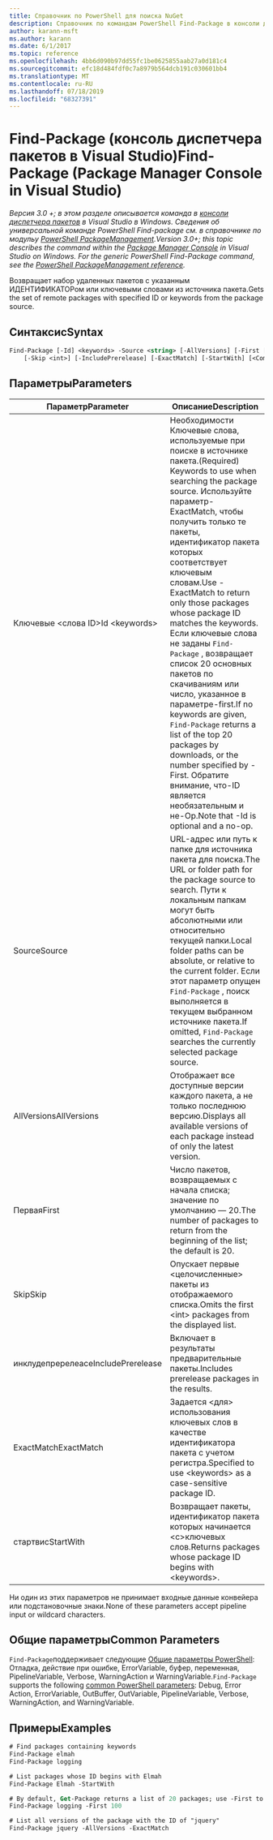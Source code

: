 ```yaml
---
title: Справочник по PowerShell для поиска NuGet
description: Справочник по командам PowerShell Find-Package в консоли диспетчера пакетов NuGet в Visual Studio.
author: karann-msft
ms.author: karann
ms.date: 6/1/2017
ms.topic: reference
ms.openlocfilehash: 4bb6d090b97dd55fc1be0625855aab27a0d181c4
ms.sourcegitcommit: efc18d484fdf0c7a8979b564dcb191c030601bb4
ms.translationtype: MT
ms.contentlocale: ru-RU
ms.lasthandoff: 07/18/2019
ms.locfileid: "68327391"
---
```

# <a name="find-package-package-manager-console-in-visual-studio"></a><span data-ttu-id="a0c03-103">Find-Package (консоль диспетчера пакетов в Visual Studio)</span><span class="sxs-lookup"><span data-stu-id="a0c03-103">Find-Package (Package Manager Console in Visual Studio)</span></span>

<span data-ttu-id="a0c03-104">*Версия 3.0 +; в этом разделе описывается команда в [консоли диспетчера пакетов](../../consume-packages/install-use-packages-powershell.md) в Visual Studio в Windows. Сведения об универсальной команде PowerShell Find-package см. в справочнике по модульу [PowerShell PackageManagement](/powershell/module/packagemanagement/?view=powershell-6).*</span><span class="sxs-lookup"><span data-stu-id="a0c03-104">*Version 3.0+; this topic describes the command within the [Package Manager Console](../../consume-packages/install-use-packages-powershell.md) in Visual Studio on Windows. For the generic PowerShell Find-Package command, see the [PowerShell PackageManagement reference](/powershell/module/packagemanagement/?view=powershell-6).*</span></span>

<span data-ttu-id="a0c03-105">Возвращает набор удаленных пакетов с указанным ИДЕНТИФИКАТОРом или ключевыми словами из источника пакета.</span><span class="sxs-lookup"><span data-stu-id="a0c03-105">Gets the set of remote packages with specified ID or keywords from the package source.</span></span>

## <a name="syntax"></a><span data-ttu-id="a0c03-106">Синтаксис</span><span class="sxs-lookup"><span data-stu-id="a0c03-106">Syntax</span></span>

```ps
Find-Package [-Id] <keywords> -Source <string> [-AllVersions] [-First [<int>]]
    [-Skip <int>] [-IncludePrerelease] [-ExactMatch] [-StartWith] [<CommonParameters>]
```

## <a name="parameters"></a><span data-ttu-id="a0c03-107">Параметры</span><span class="sxs-lookup"><span data-stu-id="a0c03-107">Parameters</span></span>

| <span data-ttu-id="a0c03-108">Параметр</span><span class="sxs-lookup"><span data-stu-id="a0c03-108">Parameter</span></span> | <span data-ttu-id="a0c03-109">Описание</span><span class="sxs-lookup"><span data-stu-id="a0c03-109">Description</span></span> |
| --- | --- |
| <span data-ttu-id="a0c03-110">Ключевые &lt;слова ID&gt;</span><span class="sxs-lookup"><span data-stu-id="a0c03-110">Id &lt;keywords&gt;</span></span> | <span data-ttu-id="a0c03-111">Необходимости Ключевые слова, используемые при поиске в источнике пакета.</span><span class="sxs-lookup"><span data-stu-id="a0c03-111">(Required) Keywords to use when searching the package source.</span></span> <span data-ttu-id="a0c03-112">Используйте параметр-ExactMatch, чтобы получить только те пакеты, идентификатор пакета которых соответствует ключевым словам.</span><span class="sxs-lookup"><span data-stu-id="a0c03-112">Use -ExactMatch to return only those packages whose package ID matches the keywords.</span></span> <span data-ttu-id="a0c03-113">Если ключевые слова не заданы `Find-Package` , возвращает список 20 основных пакетов по скачиваниям или число, указанное в параметре-first.</span><span class="sxs-lookup"><span data-stu-id="a0c03-113">If no keywords are given, `Find-Package` returns a list of the top 20 packages by downloads, or the number specified by -First.</span></span> <span data-ttu-id="a0c03-114">Обратите внимание, что-ID является необязательным и не-Op.</span><span class="sxs-lookup"><span data-stu-id="a0c03-114">Note that -Id is optional and a no-op.</span></span> |
| <span data-ttu-id="a0c03-115">Source</span><span class="sxs-lookup"><span data-stu-id="a0c03-115">Source</span></span> | <span data-ttu-id="a0c03-116">URL-адрес или путь к папке для источника пакета для поиска.</span><span class="sxs-lookup"><span data-stu-id="a0c03-116">The URL or folder path for the package source to search.</span></span> <span data-ttu-id="a0c03-117">Пути к локальным папкам могут быть абсолютными или относительно текущей папки.</span><span class="sxs-lookup"><span data-stu-id="a0c03-117">Local folder paths can be absolute, or relative to the current folder.</span></span> <span data-ttu-id="a0c03-118">Если этот параметр опущен `Find-Package` , поиск выполняется в текущем выбранном источнике пакета.</span><span class="sxs-lookup"><span data-stu-id="a0c03-118">If omitted, `Find-Package` searches the currently selected package source.</span></span> |
| <span data-ttu-id="a0c03-119">AllVersions</span><span class="sxs-lookup"><span data-stu-id="a0c03-119">AllVersions</span></span> | <span data-ttu-id="a0c03-120">Отображает все доступные версии каждого пакета, а не только последнюю версию.</span><span class="sxs-lookup"><span data-stu-id="a0c03-120">Displays all available versions of each package instead of only the latest version.</span></span> |
| <span data-ttu-id="a0c03-121">Первая</span><span class="sxs-lookup"><span data-stu-id="a0c03-121">First</span></span> | <span data-ttu-id="a0c03-122">Число пакетов, возвращаемых с начала списка; значение по умолчанию — 20.</span><span class="sxs-lookup"><span data-stu-id="a0c03-122">The number of packages to return from the beginning of the list; the default is 20.</span></span> |
| <span data-ttu-id="a0c03-123">Skip</span><span class="sxs-lookup"><span data-stu-id="a0c03-123">Skip</span></span> | <span data-ttu-id="a0c03-124">Опускает первые &lt;целочисленные&gt; пакеты из отображаемого списка.</span><span class="sxs-lookup"><span data-stu-id="a0c03-124">Omits the first &lt;int&gt; packages from the displayed list.</span></span>  |
| <span data-ttu-id="a0c03-125">инклудепререлеасе</span><span class="sxs-lookup"><span data-stu-id="a0c03-125">IncludePrerelease</span></span> | <span data-ttu-id="a0c03-126">Включает в результаты предварительные пакеты.</span><span class="sxs-lookup"><span data-stu-id="a0c03-126">Includes prerelease packages in the results.</span></span> |
| <span data-ttu-id="a0c03-127">ExactMatch</span><span class="sxs-lookup"><span data-stu-id="a0c03-127">ExactMatch</span></span> | <span data-ttu-id="a0c03-128">Задается &lt;для&gt; использования ключевых слов в качестве идентификатора пакета с учетом регистра.</span><span class="sxs-lookup"><span data-stu-id="a0c03-128">Specified to use &lt;keywords&gt; as a case-sensitive package ID.</span></span> |
| <span data-ttu-id="a0c03-129">стартвис</span><span class="sxs-lookup"><span data-stu-id="a0c03-129">StartWith</span></span> | <span data-ttu-id="a0c03-130">Возвращает пакеты, идентификатор пакета которых начинается &lt;с&gt;ключевых слов.</span><span class="sxs-lookup"><span data-stu-id="a0c03-130">Returns packages whose package ID begins with &lt;keywords&gt;.</span></span> |

<span data-ttu-id="a0c03-131">Ни один из этих параметров не принимает входные данные конвейера или подстановочные знаки.</span><span class="sxs-lookup"><span data-stu-id="a0c03-131">None of these parameters accept pipeline input or wildcard characters.</span></span>

## <a name="common-parameters"></a><span data-ttu-id="a0c03-132">Общие параметры</span><span class="sxs-lookup"><span data-stu-id="a0c03-132">Common Parameters</span></span>

<span data-ttu-id="a0c03-133">`Find-Package`поддерживает следующие [Общие параметры PowerShell](http://go.microsoft.com/fwlink/?LinkID=113216): Отладка, действие при ошибке, ErrorVariable, буфер, переменная, PipelineVariable, Verbose, WarningAction и WarningVariable.</span><span class="sxs-lookup"><span data-stu-id="a0c03-133">`Find-Package` supports the following [common PowerShell parameters](http://go.microsoft.com/fwlink/?LinkID=113216): Debug, Error Action, ErrorVariable, OutBuffer, OutVariable, PipelineVariable, Verbose, WarningAction, and WarningVariable.</span></span>

## <a name="examples"></a><span data-ttu-id="a0c03-134">Примеры</span><span class="sxs-lookup"><span data-stu-id="a0c03-134">Examples</span></span>

```ps
# Find packages containing keywords
Find-Package elmah
Find-Package logging

# List packages whose ID begins with Elmah
Find-Package Elmah -StartWith

# By default, Get-Package returns a list of 20 packages; use -First to show more
Find-Package logging -First 100

# List all versions of the package with the ID of "jquery"
Find-Package jquery -AllVersions -ExactMatch
```

